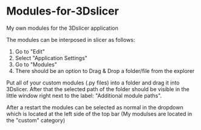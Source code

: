 # Modules-for-3Dslicer
My own modules for the 3Dslicer application

The modules can be interposed in slicer as follows:

1. Go to "Edit"
2. Select "Application Settings"
3. Go to "Modules"
4. There should be an option to Drag & Drop a folder/file from the explorer

Put all of your custom modules (.py files) into a folder and drag it into 3Dslicer. After that the selected path of the folder should be visible in the little window right next to the label: "Additional module paths".

After a restart the modules can be selected as normal in the dropdown which is located at the left side of the top bar (My modulses are located in the "custom" category)

